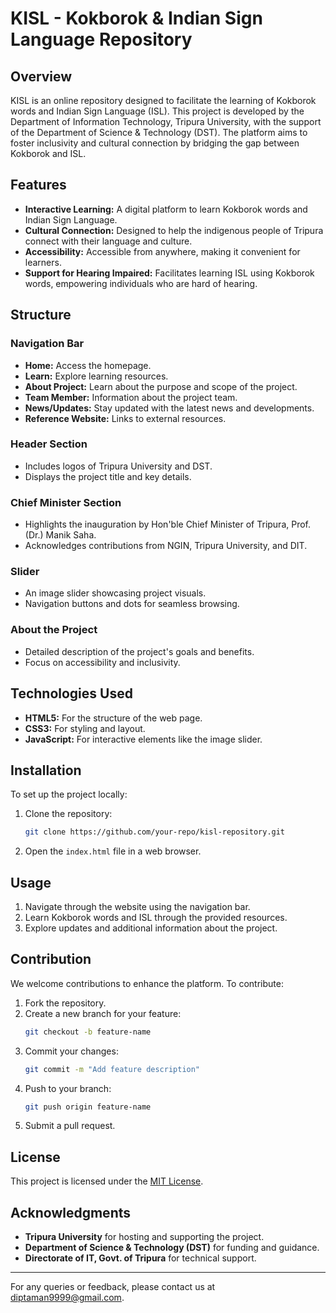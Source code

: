 # KISL - Kokborok & Indian Sign Language Repository

## Overview
KISL is an online repository designed to facilitate the learning of Kokborok words and Indian Sign Language (ISL). This project is developed by the Department of Information Technology, Tripura University, with the support of the Department of Science & Technology (DST). The platform aims to foster inclusivity and cultural connection by bridging the gap between Kokborok and ISL.

## Features
- **Interactive Learning:** A digital platform to learn Kokborok words and Indian Sign Language.
- **Cultural Connection:** Designed to help the indigenous people of Tripura connect with their language and culture.
- **Accessibility:** Accessible from anywhere, making it convenient for learners.
- **Support for Hearing Impaired:** Facilitates learning ISL using Kokborok words, empowering individuals who are hard of hearing.

## Structure
### Navigation Bar
- **Home:** Access the homepage.
- **Learn:** Explore learning resources.
- **About Project:** Learn about the purpose and scope of the project.
- **Team Member:** Information about the project team.
- **News/Updates:** Stay updated with the latest news and developments.
- **Reference Website:** Links to external resources.

### Header Section
- Includes logos of Tripura University and DST.
- Displays the project title and key details.

### Chief Minister Section
- Highlights the inauguration by Hon'ble Chief Minister of Tripura, Prof. (Dr.) Manik Saha.
- Acknowledges contributions from NGIN, Tripura University, and DIT.

### Slider
- An image slider showcasing project visuals.
- Navigation buttons and dots for seamless browsing.

### About the Project
- Detailed description of the project's goals and benefits.
- Focus on accessibility and inclusivity.

## Technologies Used
- **HTML5:** For the structure of the web page.
- **CSS3:** For styling and layout.
- **JavaScript:** For interactive elements like the image slider.

## Installation
To set up the project locally:
1. Clone the repository:
   ```bash
   git clone https://github.com/your-repo/kisl-repository.git
   ```
2. Open the `index.html` file in a web browser.

## Usage
1. Navigate through the website using the navigation bar.
2. Learn Kokborok words and ISL through the provided resources.
3. Explore updates and additional information about the project.

## Contribution
We welcome contributions to enhance the platform. To contribute:
1. Fork the repository.
2. Create a new branch for your feature:
   ```bash
   git checkout -b feature-name
   ```
3. Commit your changes:
   ```bash
   git commit -m "Add feature description"
   ```
4. Push to your branch:
   ```bash
   git push origin feature-name
   ```
5. Submit a pull request.

## License
This project is licensed under the [MIT License](LICENSE).

## Acknowledgments
- **Tripura University** for hosting and supporting the project.
- **Department of Science & Technology (DST)** for funding and guidance.
- **Directorate of IT, Govt. of Tripura** for technical support.

---
For any queries or feedback, please contact us at [diptaman9999@gmail.com](mailto:diptaman9999@gmail.com).

